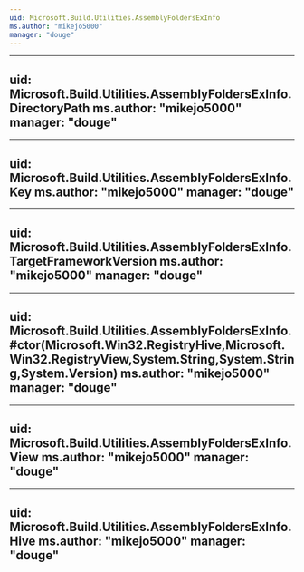 ```yaml
---
uid: Microsoft.Build.Utilities.AssemblyFoldersExInfo
ms.author: "mikejo5000"
manager: "douge"
---
```


---
uid: Microsoft.Build.Utilities.AssemblyFoldersExInfo.DirectoryPath
ms.author: "mikejo5000"
manager: "douge"
---

---
uid: Microsoft.Build.Utilities.AssemblyFoldersExInfo.Key
ms.author: "mikejo5000"
manager: "douge"
---

---
uid: Microsoft.Build.Utilities.AssemblyFoldersExInfo.TargetFrameworkVersion
ms.author: "mikejo5000"
manager: "douge"
---

---
uid: Microsoft.Build.Utilities.AssemblyFoldersExInfo.#ctor(Microsoft.Win32.RegistryHive,Microsoft.Win32.RegistryView,System.String,System.String,System.Version)
ms.author: "mikejo5000"
manager: "douge"
---

---
uid: Microsoft.Build.Utilities.AssemblyFoldersExInfo.View
ms.author: "mikejo5000"
manager: "douge"
---

---
uid: Microsoft.Build.Utilities.AssemblyFoldersExInfo.Hive
ms.author: "mikejo5000"
manager: "douge"
---
